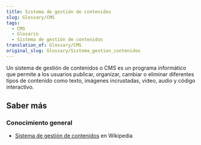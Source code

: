 ```yaml
---
title: Sistema de gestión de contenidos
slug: Glossary/CMS
tags:
  - CMS
  - Glosario
  - Sistema de gestión de contenidos
translation_of: Glossary/CMS
original_slug: Glossary/Sistema_gestion_contenidos
---
```


Un sistema de gestión de contenidos o CMS es un programa informático que permite a los usuarios publicar, organizar, cambiar o eliminar diferentes tipos de contenido como texto, imágenes incrustadas, video, audio y código interactivo.

## Saber más

### Conocimiento general

- [Sistema de gestión de contenidos](https://es.wikipedia.org/wiki/Sistema_de_gestión_de_contenidos) en Wikipedia
